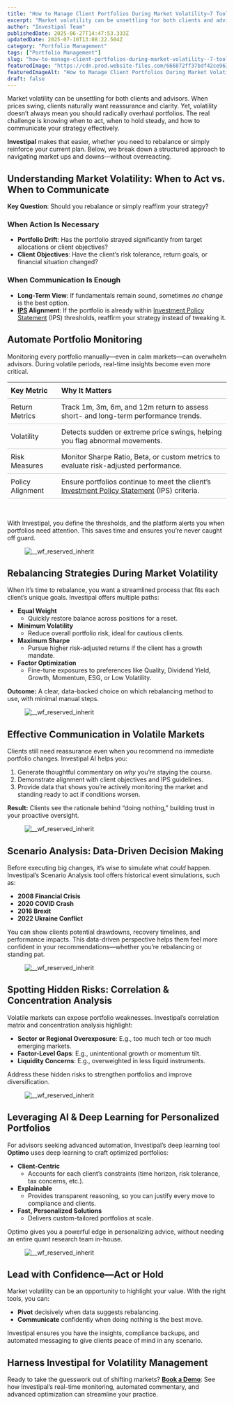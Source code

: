```yaml
---
title: "How to Manage Client Portfolios During Market Volatility—7 Tools for Financial Advisors"
excerpt: "Market volatility can be unsettling for both clients and advisors. When prices swing, clients naturally want reassurance and clarity."
author: "Investipal Team"
publishedDate: 2025-06-27T14:47:53.333Z
updatedDate: 2025-07-10T13:08:22.504Z
category: "Portfolio Management"
tags: ["Portfolio Management"]
slug: "how-to-manage-client-portfolios-during-market-volatility--7-tools-for-financial-advisors"
featuredImage: "https://cdn.prod.website-files.com/666872ff37bdf42ce9637d77/67f556b733928ead42a9866a_Automating%20Financial%20Advisory%20Practices%20How%20to%20Build%20a%20Lean%20Advisory%20Team%20(3).png"
featuredImageAlt: "How to Manage Client Portfolios During Market Volatility—7 Tools for Financial Advisors"
draft: false
---
```

<p id="">Market volatility can be unsettling for both clients and advisors. When prices swing, clients naturally want reassurance and clarity. Yet, volatility doesn’t always mean you should radically overhaul portfolios. The real challenge is knowing when to act, when to hold steady, and how to communicate your strategy effectively.</p><p id=""><strong id="">Investipal</strong> makes that easier, whether you need to rebalance or simply reinforce your current plan. Below, we break down a structured approach to navigating market ups and downs—without overreacting.</p><h2 id="">Understanding Market Volatility: When to Act vs. When to Communicate</h2><p id=""><strong id="">Key Question</strong>: Should you rebalance or simply reaffirm your strategy?</p><h3 id="">When Action Is Necessary</h3><ul id=""><li id=""><strong id="">Portfolio Drift</strong>: Has the portfolio strayed significantly from target allocations or client objectives?</li><li id=""><strong id="">Client Objectives</strong>: Have the client’s risk tolerance, return goals, or financial situation changed?</li></ul><h3 id="">When Communication Is Enough</h3><ul id=""><li id=""><strong id="">Long-Term View</strong>: If fundamentals remain sound, sometimes <em id="">no change</em> is the best option.</li><li id=""><strong id=""><a href="/features/investment-policy-statements">IPS</a> Alignment</strong>: If the portfolio is already within <a href="/features/investment-policy-statements">Investment Policy Statement</a> (IPS) thresholds, reaffirm your strategy instead of tweaking it.</li></ul><h2 id="">Automate Portfolio Monitoring</h2><p id="">Monitoring every portfolio manually—even in calm markets—can overwhelm advisors. During volatile periods, real-time insights become even more critical.</p><div data-rt-embed-type='true'><!-- HTML Table Code for Key Metrics to Monitor During Market Volatility -->
<table style="border-collapse: collapse; width: 100%;">
  <thead>
    <tr>
      <th style="text-align: left; border-bottom: 2px solid #ccc; padding: 8px;">Key Metric</th>
      <th style="text-align: left; border-bottom: 2px solid #ccc; padding: 8px;">Why It Matters</th>
    </tr>
  </thead>
  <tbody>
    <tr>
      <td style="padding: 8px; border-bottom: 1px solid #ccc;">Return Metrics</td>
      <td style="padding: 8px; border-bottom: 1px solid #ccc;">Track 1m, 3m, 6m, and 12m return to assess short- and long-term performance trends.</td>
    </tr>
    <tr>
      <td style="padding: 8px; border-bottom: 1px solid #ccc;">Volatility</td>
      <td style="padding: 8px; border-bottom: 1px solid #ccc;">Detects sudden or extreme price swings, helping you flag abnormal movements.</td>
    </tr>
    <tr>
      <td style="padding: 8px; border-bottom: 1px solid #ccc;">Risk Measures</td>
      <td style="padding: 8px; border-bottom: 1px solid #ccc;">Monitor Sharpe Ratio, Beta, or custom metrics to evaluate risk-adjusted performance.</td>
    </tr>
    <tr>
      <td style="padding: 8px; border-bottom: 1px solid #ccc;">Policy Alignment</td>
      <td style="padding: 8px; border-bottom: 1px solid #ccc;">Ensure portfolios continue to meet the client’s <a href="/features/investment-policy-statements">Investment Policy Statement</a> (IPS) criteria.</td>
    </tr>
  </tbody>
</table></div><p id="">‍</p><p id="">With Investipal, you define the thresholds, and the platform alerts you when portfolios need attention. This saves time and ensures you’re never caught off guard.</p><figure id="" class="w-richtext-figure-type-image w-richtext-align-fullwidth" style="max-width:2240px" data-rt-type="image" data-rt-align="fullwidth" data-rt-max-width="2240px"><div id=""><img src="/images/inline/how-to-manage-client-portfolios-during-market-volatility--7-tools-for-financial-advisors-0-ea9005f719.webp" loading="lazy" alt="__wf_reserved_inherit" width="auto" height="auto" id=""></div></figure><h2 id="">Rebalancing Strategies During Market Volatility</h2><p id="">When it’s time to rebalance, you want a streamlined process that fits each client’s unique goals. Investipal offers multiple paths:</p><ul id=""><li id=""><strong id="">Equal Weight</strong><ul id=""><li id="">Quickly restore balance across positions for a reset.</li></ul></li><li id=""><strong id="">Minimum Volatility</strong><ul id=""><li id="">Reduce overall portfolio risk, ideal for cautious clients.</li></ul></li><li id=""><strong id="">Maximum Sharpe</strong><ul id=""><li id="">Pursue higher risk-adjusted returns if the client has a growth mandate.</li></ul></li><li id=""><strong id="">Factor Optimization</strong><ul id=""><li id="">Fine-tune exposures to preferences like Quality, Dividend Yield, Growth, Momentum, ESG, or Low Volatility.</li></ul></li></ul><p id=""><strong id="">Outcome:</strong> A clear, data-backed choice on which rebalancing method to use, with minimal manual steps.</p><figure id="" class="w-richtext-figure-type-image w-richtext-align-fullwidth" style="max-width:2240px" data-rt-type="image" data-rt-align="fullwidth" data-rt-max-width="2240px"><div id=""><img src="/images/inline/how-to-manage-client-portfolios-during-market-volatility--7-tools-for-financial-advisors-1-6fb62e4a4e.webp" loading="lazy" alt="__wf_reserved_inherit" width="auto" height="auto" id=""></div></figure><h2 id="">Effective Communication in Volatile Markets</h2><p id="">Clients still need reassurance even when you recommend no immediate portfolio changes. Investipal AI helps you:</p><ol id=""><li id="">Generate thoughtful commentary on <em id="">why</em> you’re staying the course.</li><li id="">Demonstrate alignment with client objectives and IPS guidelines.</li><li id="">Provide data that shows you’re actively monitoring the market and standing ready to act if conditions worsen.</li></ol><p id=""><strong id="">Result:</strong> Clients see the rationale behind “doing nothing,” building trust in your proactive oversight.</p><figure id="" class="w-richtext-figure-type-image w-richtext-align-fullwidth" style="max-width:2240px" data-rt-type="image" data-rt-align="fullwidth" data-rt-max-width="2240px"><div id=""><img src="/images/inline/how-to-manage-client-portfolios-during-market-volatility--7-tools-for-financial-advisors-2-30e406028c.webp" loading="lazy" alt="__wf_reserved_inherit" width="auto" height="auto" id=""></div></figure><h2 id="">Scenario Analysis: Data-Driven Decision Making</h2><p id="">Before executing big changes, it’s wise to simulate what <em id="">could</em> happen. Investipal’s Scenario Analysis tool offers historical event simulations, such as:</p><ul id=""><li id=""><strong id="">2008 Financial Crisis</strong></li><li id=""><strong id="">2020 COVID Crash</strong></li><li id=""><strong id="">2016 Brexit</strong></li><li id=""><strong id="">2022 Ukraine Conflict</strong></li></ul><p id="">You can show clients potential drawdowns, recovery timelines, and performance impacts. This data-driven perspective helps them feel more confident in your recommendations—whether you’re rebalancing or standing pat.</p><figure id="" class="w-richtext-figure-type-image w-richtext-align-fullwidth" style="max-width:2240px" data-rt-type="image" data-rt-align="fullwidth" data-rt-max-width="2240px"><div id=""><img src="/images/inline/how-to-manage-client-portfolios-during-market-volatility--7-tools-for-financial-advisors-3-349d946738.webp" loading="lazy" alt="__wf_reserved_inherit" width="auto" height="auto" id=""></div></figure><h2 id="">Spotting Hidden Risks: Correlation & Concentration Analysis</h2><p id="">Volatile markets can expose portfolio weaknesses. Investipal’s correlation matrix and concentration analysis highlight:</p><ul id=""><li id=""><strong id="">Sector or Regional Overexposure</strong>: E.g., too much tech or too much emerging markets.</li><li id=""><strong id="">Factor-Level Gaps</strong>: E.g., unintentional growth or momentum tilt.</li><li id=""><strong id="">Liquidity Concerns</strong>: E.g., overweighted in less liquid instruments.</li></ul><p id="">Address these hidden risks to strengthen portfolios and improve diversification.</p><figure id="" class="w-richtext-figure-type-image w-richtext-align-fullwidth" style="max-width:2240px" data-rt-type="image" data-rt-align="fullwidth" data-rt-max-width="2240px"><div id=""><img src="/images/inline/how-to-manage-client-portfolios-during-market-volatility--7-tools-for-financial-advisors-4-542b6f367b.webp" loading="lazy" alt="__wf_reserved_inherit" width="auto" height="auto" id=""></div></figure><h2 id="">Leveraging AI & Deep Learning for Personalized Portfolios</h2><p id="">For advisors seeking advanced automation, Investipal’s deep learning tool <strong id="">Optimo</strong> uses deep learning to craft optimized portfolios:</p><ul id=""><li id=""><strong id="">Client-Centric</strong><ul id=""><li id="">Accounts for each client’s constraints (time horizon, risk tolerance, tax concerns, etc.).</li></ul></li><li id=""><strong id="">Explainable</strong><ul id=""><li id="">Provides transparent reasoning, so you can justify every move to compliance and clients.</li></ul></li><li id=""><strong id="">Fast, Personalized Solutions</strong><ul id=""><li id="">Delivers custom-tailored portfolios at scale.</li></ul></li></ul><p id="">Optimo gives you a powerful edge in personalizing advice, without needing an entire quant research team in-house.</p><figure id="" class="w-richtext-figure-type-image w-richtext-align-fullwidth" style="max-width:2240px" data-rt-type="image" data-rt-align="fullwidth" data-rt-max-width="2240px"><div id=""><img src="/images/inline/how-to-manage-client-portfolios-during-market-volatility--7-tools-for-financial-advisors-5-17720cf1ee.webp" loading="lazy" alt="__wf_reserved_inherit" width="auto" height="auto" id=""></div></figure><h2 id="">Lead with Confidence—Act or Hold</h2><p id="">Market volatility can be an opportunity to highlight your value. With the right tools, you can:</p><ul id=""><li id=""><strong id="">Pivot</strong> decisively when data suggests rebalancing.</li><li id=""><strong id="">Communicate</strong> confidently when doing nothing is the best move.</li></ul><p id="">Investipal ensures you have the insights, compliance backups, and automated messaging to give clients peace of mind in any scenario.</p><h2 id="">Harness Investipal for Volatility Management</h2><p id="">Ready to take the guesswork out of shifting markets? <a href="/book-a-demo" id=""><strong id="">Book a Demo</strong></a>: See how Investipal’s real-time monitoring, automated commentary, and advanced optimization can streamline your practice.</p>